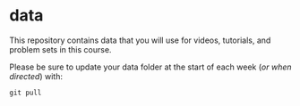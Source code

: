 # data

This repository contains data that you will use for videos, tutorials, and problem sets in this course.

Please be sure to update your data folder at the start of each week (*or when directed*) with:

```
git pull
```

